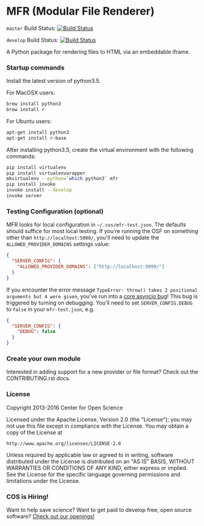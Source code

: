 # MFR (Modular File Renderer)

`master` Build Status: [![Build Status](https://travis-ci.org/CenterForOpenScience/modular-file-renderer.svg?branch=master)](https://travis-ci.org/CenterForOpenScience/modular-file-renderer)

`develop` Build Status: [![Build Status](https://travis-ci.org/CenterForOpenScience/modular-file-renderer.svg?branch=develop)](https://travis-ci.org/CenterForOpenScience/modular-file-renderer)

A Python package for rendering files to HTML via an embeddable iframe.

### Startup commands

Install the latest version of python3.5.

For MacOSX users:

```bash
brew install python3
brew install r
```
For Ubuntu users:

```bash
apt-get install python3
apt-get install r-base
```

After installing python3.5, create the virtual environment with the following commands:

```bash
pip install virtualenv
pip install virtualenvwrapper
mkvirtualenv --python=`which python3` mfr
pip install invoke
invoke install --develop
invoke server
```
### Testing Configuration (optional)

MFR looks for local configuration in `~/.cos/mfr-test.json`.  The defaults should suffice for most local testing.  If you're running the OSF on something other than `http://localhost:5000/`, you'll need to update the `ALLOWED_PROVIDER_DOMAINS` settings value:

```json
{
  "SERVER_CONFIG": {
    "ALLOWED_PROVIDER_DOMAINS": ["http://localhost:9999/"]
  }
}
```

If you encounter the error message `TypeError: throw() takes 2 positional arguments but 4 were given`, you've run into a [core asyncio bug](https://bugs.python.org/issue25394)!  This bug is triggered by turning on debugging. You'll need to set `SERVER_CONFIG.DEBUG` to `false` in your `mfr-test.json`, e.g.

```json
{
  "SERVER_CONFIG": {
    "DEBUG": false
  }
}
```

### Create your own module

Interested in adding support for a new provider or file format? Check out the CONTRIBUTING.rst docs.

### License 

Copyright 2013-2016 Center for Open Science

Licensed under the Apache License, Version 2.0 (the "License");
you may not use this file except in compliance with the License.
You may obtain a copy of the License at

    http://www.apache.org/licenses/LICENSE-2.0

Unless required by applicable law or agreed to in writing, software
distributed under the License is distributed on an "AS IS" BASIS,
WITHOUT WARRANTIES OR CONDITIONS OF ANY KIND, either express or implied.
See the License for the specific language governing permissions and
limitations under the License.

### COS is Hiring!

Want to help save science? Want to get paid to develop free, open source software? [Check out our openings!](http://cos.io/jobs)
